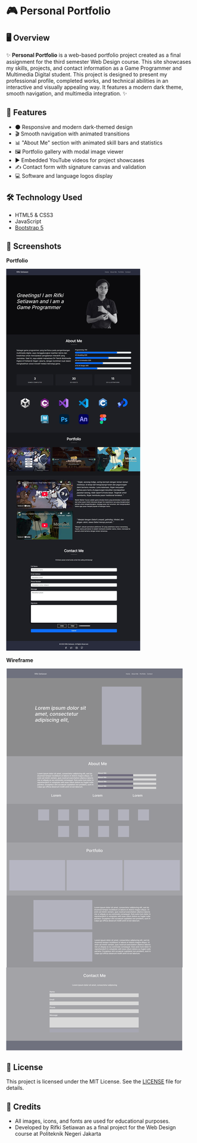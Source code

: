 # 🎮 Personal Portfolio

## 🖥️ Overview
✨ **Personal Portfolio** is a web-based portfolio project created as a final assignment for the third semester Web Design course. This site showcases my skills, projects, and contact information as a Game Programmer and Multimedia Digital student. This project is designed to present my professional profile, completed works, and technical abilities in an interactive and visually appealing way. It features a modern dark theme, smooth navigation, and multimedia integration. ✨

## 🚀 Features

- 🌑 Responsive and modern dark-themed design
- 🎬 Smooth navigation with animated transitions
- 📊 "About Me" section with animated skill bars and statistics
- 🖼️ Portfolio gallery with modal image viewer
- ▶️ Embedded YouTube videos for project showcases
- ✍️ Contact form with signature canvas and validation
- 💻 Software and language logos display

## 🛠️ Technology Used

- HTML5 & CSS3
- JavaScript
- [Bootstrap 5](https://getbootstrap.com/)

## 📸 Screenshots

**Portfolio**

![Portfolio](Portfolio.jpeg)

**Wireframe**

![Wireframe](WIREFRAME.png)

## 📄 License

This project is licensed under the MIT License. See the [LICENSE](LICENSE) file for details.

## 🙏 Credits

- All images, icons, and fonts are used for educational purposes.
- Developed by Rifki Setiawan as a final project for the Web Design course at Politeknik Negeri Jakarta
